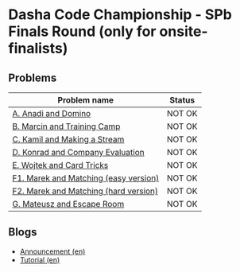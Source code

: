 # Dasha Code Championship - SPb Finals Round (only for onsite-finalists)

## Problems

|Problem name|Status|
|------------|---------|
| [A. Anadi and Domino](problems/A._Anadi_and_Domino.md)|NOT OK|
| [B. Marcin and Training Camp](problems/B._Marcin_and_Training_Camp.md)|NOT OK|
| [C. Kamil and Making a Stream](problems/C._Kamil_and_Making_a_Stream.md)|NOT OK|
| [D. Konrad and Company Evaluation](problems/D._Konrad_and_Company_Evaluation.md)|NOT OK|
| [E. Wojtek and Card Tricks](problems/E._Wojtek_and_Card_Tricks.md)|NOT OK|
| [F1. Marek and Matching (easy version)](problems/F1._Marek_and_Matching_(easy_version).md)|NOT OK|
| [F2. Marek and Matching (hard version)](problems/F2._Marek_and_Matching_(hard_version).md)|NOT OK|
| [G. Mateusz and Escape Room](problems/G._Mateusz_and_Escape_Room.md)|NOT OK|
## Blogs

- [Announcement (en)](blogs/Announcement_(en).md)
- [Tutorial (en)](blogs/Tutorial_(en).md)
